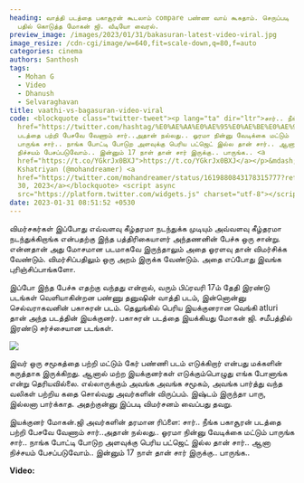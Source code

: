 ```yaml
---
heading: வாத்தி படத்தை பகாசூரன் கூடலாம் compare பண்ண வாய் கூசுதாம். செருப்படி
  பதில் கொடுத்த மோகன் ஜி. வீடியோ வைரல்.
preview_image: /images/2023/01/31/bakasuran-latest-video-viral.jpg
image_resize: /cdn-cgi/image/w=640,fit=scale-down,q=80,f=auto
categories: cinema
authors: Santhosh
tags:
  - Mohan G
  - Video
  - Dhanush
  - Selvaraghavan
title: vaathi-vs-bagasuran-video-viral
code: <blockquote class="twitter-tweet"><p lang="ta" dir="ltr">சார்.. நீங்க <a
  href="https://twitter.com/hashtag/%E0%AE%AA%E0%AE%95%E0%AE%BE%E0%AE%9A%E0%AF%82%E0%AE%B0%E0%AE%A9%E0%AF%8D?src=hash&amp;ref_src=twsrc%5Etfw">#பகாசூரன்</a>
  படத்தை பற்றி பேசவே வேணாம் சார்..அதான் நல்லது.. ஓரமா நின்னு வேடிக்கை மட்டும்
  பாருங்க சார்.. நாங்க போட்டி போடுற அளவுக்கு பெரிய பட்ஜெட் இல்ல தான் சார்.. ஆனா
  நிச்சயம் பேசப்படுவோம்.. இன்னும் 17 நாள் தான் சார் இருக்கு.. பாருங்க.. <a
  href="https://t.co/YGkrJx0BXJ">https://t.co/YGkrJx0BXJ</a></p>&mdash; Mohan G
  Kshatriyan (@mohandreamer) <a
  href="https://twitter.com/mohandreamer/status/1619880843178315777?ref_src=twsrc%5Etfw">January
  30, 2023</a></blockquote> <script async
  src="https://platform.twitter.com/widgets.js" charset="utf-8"></script>
date: 2023-01-31 08:51:52 +0530
---
```

விமர்சகர்கள் இப்போது எவ்வளவு கீழ்தரமா நடந்துக்க முடியும் அவ்வளவு கீழ்தரமா நடந்துக்கிறாங்க என்பதற்கு இந்த பத்திரிகையாளர் அந்தணனின் பேச்சு ஒரு சான்று. என்னதான் அது மோசமான படமாகவே இருந்தாலும் அதை ஓரளவு தான் விமர்சிக்க வேண்டும். விமர்சிப்பதிலும் ஒரு அறம் இருக்க வேண்டும். அதை எப்போது இவங்க புரிஞ்சிப்பாங்களோ. 

இப்போ இந்த பேச்சு எதற்கு வந்தது என்றால், வரும் பிப்ரவரி 17ம் தேதி இரண்டு படங்கள் வெளியாகின்றன பண்ணு தனுஷின் வாத்தி படம், இன்னொன்னு செல்வராகவனின் பகாசுரன் படம். தெலுங்கில் பெரிய இயக்குனரான வெங்கி atluri தான் அந்த படத்தின் இயக்குனர். பகாசுரன் படத்தை இயக்கியது மோகன் ஜி. சமீபத்தில் இரண்டு சர்ச்சையான படங்கள். 

![](/images/2023/01/31/bakasuran-latest-video-viral-1.jpg)

இவர் ஒரு சமூகத்தை பற்றி மட்டும் கேர் பண்ணி படம் எடுக்கிறார் என்பது மக்களின் கருத்தாக இருக்கிறது. ஆனால் மற்ற இயக்குனர்கள் எடுக்கும்பொழுது எங்க போனாங்க என்று தெரியவில்லை. எல்லாருக்கும் அவங்க அவங்க சமூகம், அவங்க பார்த்து வந்த வலிகள் பற்றிய கதை சொல்வது அவர்களின் விருப்பம். இஷ்டம் இருந்தா பாரு, இல்லனா பார்க்காத. அதற்குன்னு இப்படி விமர்சனம் வைப்பது தவறு.

இயக்குனர் மோகன்.ஜி அவர்களின் தரமான ரிப்ளை:
சார்.. நீங்க பகாசூரன் படத்தை பற்றி பேசவே வேணாம் சார்..அதான் நல்லது.. ஓரமா நின்னு வேடிக்கை மட்டும் பாருங்க சார்.. நாங்க போட்டி போடுற அளவுக்கு பெரிய பட்ஜெட் இல்ல தான் சார்.. ஆனா நிச்சயம் பேசப்படுவோம்.. இன்னும் 17 நாள் தான் சார் இருக்கு.. பாருங்க..

**V﻿ideo:**